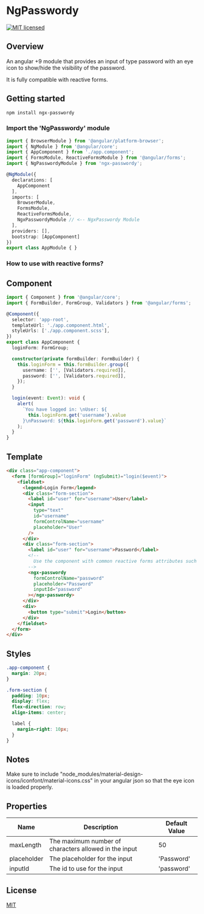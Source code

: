 # NgPasswordy

[![MIT licensed](https://img.shields.io/badge/license-MIT-blue.svg?style=flat-square)](https://github.com/georgipeltekov/ngx-file-drop/blob/master/LICENSE)

## Overview

An angular +9 module that provides an input of type password with an eye icon to show/hide the visibility of the password. 

It is fully compatible with reactive forms.

## Getting started

```bash
npm install ngx-passwordy
```

### Import the 'NgPasswordy' module

```Typescript
import { BrowserModule } from '@angular/platform-browser';
import { NgModule } from '@angular/core';
import { AppComponent } from './app.component';
import { FormsModule, ReactiveFormsModule } from '@angular/forms';
import { NgPasswordyModule } from 'ngx-passwordy';

@NgModule({
  declarations: [
    AppComponent
  ],
  imports: [
    BrowserModule,
    FormsModule,
    ReactiveFormsModule,
    NgxPasswordyModule // <-- NgxPasswordy Module 
  ],
  providers: [],
  bootstrap: [AppComponent]
})
export class AppModule { }
```
### How to use with reactive forms?

## Component 

```Typescript
import { Component } from '@angular/core';
import { FormBuilder, FormGroup, Validators } from '@angular/forms';

@Component({
  selector: 'app-root',
  templateUrl: './app.component.html',
  styleUrls: ['./app.component.scss'],
})
export class AppComponent {
  loginForm: FormGroup;

  constructor(private formBuilder: FormBuilder) {
    this.loginForm = this.formBuilder.group({
      username: ['', [Validators.required]],
      password: ['', [Validators.required]],
    });
  }

  login(event: Event): void {
    alert(
      `You have logged in: \nUser: ${
        this.loginForm.get('username').value
      }\nPassword: ${this.loginForm.get('password').value}`
    );
  }
}
```

## Template

```HTML
<div class="app-component">
  <form [formGroup]="loginForm" (ngSubmit)="login($event)">
    <fieldset>
      <legend>Login Form</legend>
      <div class="form-section">
        <label id="user" for="username">User</label>
        <input
          type="text"
          id="username"
          formControlName="username"
          placeholder="User"
        />
      </div>
      <div class="form-section">
        <label id="user" for="username">Password</label>
        <!--
          Use the component with common reactive forms attributes such as formControlName
        -->
        <ngx-passwordy
          formControlName="password"
          placeholder="Password"
          inputId="password"
        ></ngx-passwordy>
      </div>
      <div>
        <button type="submit">Login</button>
      </div>
    </fieldset>
  </form>
</div>
```

## Styles

```SCSS
.app-component {
  margin: 20px;
}

.form-section {
  padding: 10px;
  display: flex;
  flex-direction: row;
  align-items: center;

  label {
    margin-right: 10px;
  }
}
```

## Notes

Make sure to include "node_modules/material-design-icons/iconfont/material-icons.css" in your angular json so that the eye icon is loaded properly.

## Properties

Name  | Description | Default Value
------------- | ------------- | -------------
maxLength  | The maximum number of characters allowed in the input | 50
placeholder  | The placeholder for the input | 'Password'
inputId  | The id to use for the input | 'password'

## License

[MIT](/LICENSE)